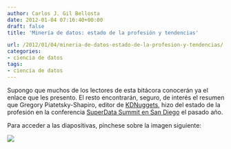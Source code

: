 ```yaml
---
author: Carlos J. Gil Bellosta
date: 2012-01-04 07:16:40+00:00
draft: false
title: 'Minería de datos: estado de la profesión y tendencias'

url: /2012/01/04/mineria-de-datos-estado-de-la-profesion-y-tendencias/
categories:
- ciencia de datos
tags:
- ciencia de datos
---
```


Supongo que muchos de los lectores de esta bitácora conocerán ya el enlace que les presento. El resto encontrarán, seguro, de interés el resumen que Gregory Piatetsky-Shapiro, editor de [KDNuggets](http://kdnuggets.com/), hizo del estado de la profesión en la conferencia [SuperData Summit en San Diego](http://www.superdatasummit.com/) el pasado año.

Para acceder a las diapositivas, pínchese sobre la imagen siguiente:

[![](/wp-uploads/2012/01/analytics_kdnuggets.png)
](http://www.slideshare.net/gpiatetskyshapiro/analytics-and-data-mining-industry-overview)


